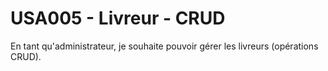 # USA005 - Livreur - CRUD 

En tant qu'administrateur, je souhaite pouvoir gérer les livreurs (opérations CRUD).
